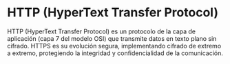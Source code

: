 # HTTP (HyperText Transfer Protocol)

HTTP (HyperText Transfer Protocol) es un protocolo de la capa de aplicación (capa 7 del modelo OSI) que transmite datos en texto plano sin cifrado. HTTPS es su evolución segura, implementando cifrado de extremo a extremo, protegiendo la integridad y confidencialidad de la comunicación.